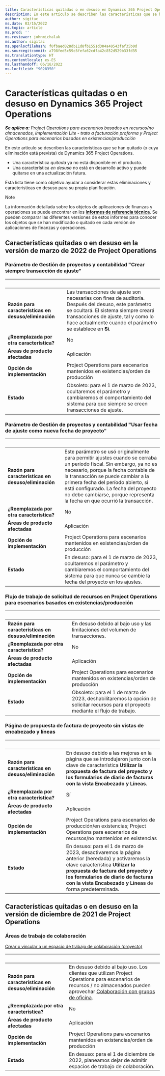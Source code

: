 ```yaml
---
title: Características quitadas o en desuso en Dynamics 365 Project Operations
description: En este artículo se describen las características que se han quitado (o cuya eliminación está prevista) de Dynamics 365 Project Operations.
author: sigitac
ms.date: 03/16/2022
ms.topic: article
ms.prod: ''
ms.reviewer: johnmichalak
ms.author: sigitac
ms.openlocfilehash: f0fbaed028db11d8fb1551d304a40543faf35b0d
ms.sourcegitcommit: a798fed5c59e3fefa62cdfa42c852d529b33fd35
ms.translationtype: HT
ms.contentlocale: es-ES
ms.lasthandoff: 06/18/2022
ms.locfileid: "9028350"
---
```

# <a name="removed-or-deprecated-features-in-dynamics-365-project-operations"></a>Características quitadas o en desuso en Dynamics 365 Project Operations

_**Se aplica a:** Project Operations para escenarios basados en recursos/no almacenados, implementación Lite - trato a facturación proforma y Project Operations para escenarios basados en existencias/producción_

En este artículo se describen las características que se han quitado (o cuya eliminación está prevista) de Dynamics 365 Project Operations.

- Una característica *quitada* ya no está disponible en el producto.
- Una característica *en desuso* no está en desarrollo activo y puede quitarse en una actualización futura.

Esta lista tiene como objetivo ayudar a considerar estas eliminaciones y características en desuso para su propia planificación.

> [!NOTE]
> La información detallada sobre los objetos de aplicaciones de finanzas y operaciones se puede encontrar en los [**Informes de referencia técnica**](/dynamics/s-e/global/axtechrefrep_61). Se pueden comparar las diferentes versiones de estos informes para conocer los objetos que se han modificado o quitado en cada versión de aplicaciones de finanzas y operaciones.

## <a name="features-removed-or-deprecated-in-the-project-operations-march-2022-release"></a>Características quitadas o en desuso en la versión de marzo de 2022 de Project Operations

### <a name="project-management-and-accounting-always-create-adjustment-transaction-parameter"></a>Parámetro de Gestión de proyectos y contabilidad "Crear siempre transacción de ajuste"

| &nbsp; | &nbsp; |
|--------|--------|
| **Razón para características en desuso/eliminación** | Las transacciones de ajuste son necesarias con fines de auditoría. Después del desuso, este parámetro se ocultará. El sistema siempre creará transacciones de ajuste, tal y como lo hace actualmente cuando el parámetro se establece en **Sí**. |
| **¿Reemplazada por otra característica?** | No |
| **Áreas de producto afectadas** | Aplicación |
| **Opción de implementación** | Project Operations para escenarios mantenidos en existencias/orden de producción |
| **Estado** | Obsoleto: para el 1 de marzo de 2023, ocultaremos el parámetro y cambiaremos el comportamiento del sistema para que siempre se creen transacciones de ajuste. |

### <a name="project-management-and-accounting-use-adjustment-date-as-new-project-date-parameter"></a>Parámetro de Gestión de proyectos y contabilidad "Usar fecha de ajuste como nueva fecha de proyecto"

| &nbsp; | &nbsp; |
|--------|--------|
| **Razón para características en desuso/eliminación** | Este parámetro se usó originalmente para permitir ajustes cuando se cerraba un período fiscal. Sin embargo, ya no es necesario, porque la fecha contable de la transacción se puede cambiar a la primera fecha del período abierto, si está configurado. La fecha del proyecto no debe cambiarse, porque representa la fecha en que ocurrió la transacción. |
| **¿Reemplazada por otra característica?** | No |
| **Áreas de producto afectadas** | Aplicación |
| **Opción de implementación** | Project Operations para escenarios mantenidos en existencias/orden de producción |
| **Estado** | En desuso: para el 1 de marzo de 2023, ocultaremos el parámetro y cambiaremos el comportamiento del sistema para que nunca se cambie la fecha del proyecto en los ajustes. |

### <a name="resource-request-workflow-in-project-operations-for-stockedproduction-based-scenarios"></a>Flujo de trabajo de solicitud de recursos en Project Operations para escenarios basados en existencias/producción

| &nbsp; | &nbsp; |
|--------|--------|
| **Razón para características en desuso/eliminación** | En desuso debido al bajo uso y las limitaciones del volumen de transacciones. |
| **¿Reemplazada por otra característica?** | No |
| **Áreas de producto afectadas** | Aplicación |
| **Opción de implementación** | Project Operations para escenarios mantenidos en existencias/orden de producción |
| **Estado** | Obsoleto: para el 1 de marzo de 2023, deshabilitaremos la opción de solicitar recursos para el proyecto mediante el flujo de trabajo. |

### <a name="project-invoice-proposal-page-without-header-and-lines-views"></a>Página de propuesta de factura de proyecto sin vistas de encabezado y líneas

| &nbsp; | &nbsp; |
|--------|--------|
| **Razón para características en desuso/eliminación** | En desuso debido a las mejoras en la página que se introdujeron junto con la clave de característica **Utilizar la propuesta de factura del proyecto y los formularios de diario de facturas con la vista Encabezado y Líneas**. |
| **¿Reemplazada por otra característica?** | Sí |
| **Áreas de producto afectadas** | Aplicación |
| **Opción de implementación** | Project Operations para escenarios de producción/en existencias; Project Operations para escenarios de recursos/no mantenidos en existencias |
| **Estado** | En desuso: para el 1 de marzo de 2023, desactivaremos la página anterior (heredada) y activaremos la clave característica **Utilizar la propuesta de factura del proyecto y los formularios de diario de facturas con la vista Encabezado y Líneas** de forma predeterminada. |

## <a name="features-removed-or-deprecated-in-the-project-operations-december-2021-release"></a>Características quitadas o en desuso en la versión de diciembre de 2021 de Project Operations

### <a name="collaboration-workspaces"></a>Áreas de trabajo de colaboración

[Crear o vincular a un espacio de trabajo de colaboración (proyecto)](/dynamicsax-2012/appuser-itpro/create-or-link-to-a-collaboration-workspace-project)

| &nbsp; | &nbsp; |
|--------|--------|
| **Razón para características en desuso/eliminación** | En desuso debido al bajo uso. Los clientes que utilizan Project Operations para escenarios de recursos / no almacenados pueden aprovechar [Colaboración con grupos de oficina](../project-management/collaboration-groups.md). |
| **¿Reemplazada por otra característica?** | No |
| **Áreas de producto afectadas** | Aplicación  |
| **Opción de implementación** | Project Operations para escenarios mantenidos en existencias/orden de producción |
| **Estado** | En desuso: para el 1 de diciembre de 2022, planeamos dejar de admitir espacios de trabajo de colaboración. |
